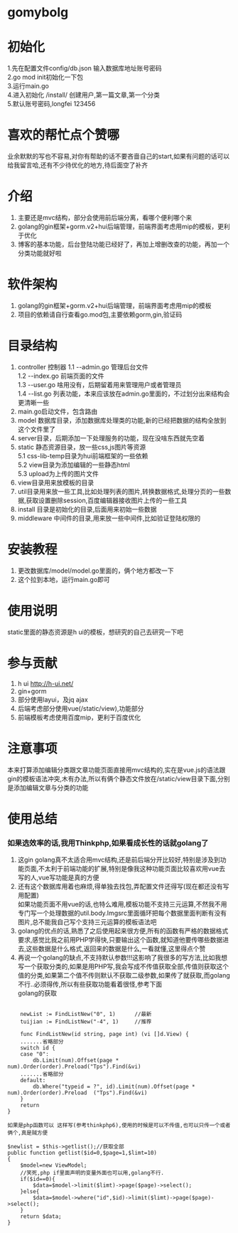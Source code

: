 # gomybolg

# 初始化
 1.先在配置文件config/db.json 输入数据库地址账号密码  
 2.go mod init初始化一下包  
 3.运行main.go  
 4.进入初始化 /install/ 创建用户,第一篇文章,第一个分类  
 5.默认账号密码,longfei 123456

# 喜欢的帮忙点个赞哪
业余默默的写也不容易,对你有帮助的话不要吝啬自己的start,如果有问题的话可以给我留言哈,还有不少待优化的地方,待后面空了补齐

# 介绍

1. 主要还是mvc结构，部分会使用前后端分离，看哪个便利哪个来  
2. golang的gin框架+gorm.v2+hui后端管理，前端界面考虑用mip的模板，更利于优化  
3. 博客的基本功能，后台登陆功能已经好了，再加上增删改查的功能，再加一个分类功能就好啦  

# 软件架构
1. golang的gin框架+gorm.v2+hui后端管理，前端界面考虑用mip的模板
2. 项目的依赖请自行查看go.mod包,主要依赖gorm,gin,验证码

# 目录结构
1. controller 控制器
    1.1 --admin.go 管理后台文件  
    1.2 --index.go 前端页面的文件  
    1.3 --user.go 啥用没有，后期留着用来管理用户或者管理员  
    1.4 --list.go 列表功能，本来应该放在admin.go里面的，不过划分出来结构会更清晰一些  
2. main.go启动文件，包含路由  
3. model 数据库目录，添加数据库处理类的功能,新的已经把数据的结构全放到这个文件里了  
4. server目录，后期添加一下处理服务的功能，现在没啥东西就先空着  
5. static 静态资源目录，放一些css,js图片等资源  
    5.1 css-lib-temp目录为hui前端框架的一些依赖     
    5.2 view目录为添加编辑的一些静态html  
    5.3 upload为上传的图片文件
6. view目录用来放模板的目录  
7. util目录用来放一些工具,比如处理列表的图片,转换数据格式,处理分页的一些数据,获取设置删除session,百度编辑器接收图片上传的一些工具  
8. install 目录是初始化的目录,后面用来初始一些数据  
9. middleware 中间件的目录,用来放一些中间件,比如验证登陆权限的  



# 安装教程
1. 更改数据库/model/model.go里面的，俩个地方都改一下  
2. 这个拉到本地，运行main.go即可  

# 使用说明

static里面的静态资源是h ui的模板，想研究的自己去研究一下吧  

# 参与贡献
1. h ui  http://h-ui.net/  
2. gin+gorm  
3. 部分使用layui，及jq ajax  
4. 后端考虑部分使用vue(/static/view),功能部分  
5. 前端模板考虑使用百度mip，更利于百度优化  



# 注意事项
本来打算添加编辑分类跟文章功能页面直接用mvc结构的,实在是vue.js的语法跟gin的模板语法冲突,木有办法,所以有俩个静态文件放在/static/view目录下面,分别是添加编辑文章与分类的功能  


# 使用总结
### 如果选效率的话,我用Thinkphp,如果看成长性的话就golang了

1. 这gin golang真不太适合用mvc结构,还是前后端分开比较好,特别是涉及到功能页面,不太利于前端功能的扩展,特别是像我这种功能页面比较喜欢用vue去写的人,vue写功能是真的方便  
2. 还有这个数据库用着也麻烦,得单独去找包,弄配置文件还得写(现在都还没有写用配置)  
如果功能页面不用vue的话,也特么难用,模板功能不支持三元运算,不然我不用专门写一个处理数据的util.body.Imgsrc里面循环把每个数据里面判断有没有图片,总不能我自己写个支持三元运算的模板语法吧  
3. golang的优点的话,熟悉了之后使用起来很方便,所有的函数有严格的数据格式要求,感觉比我之前用PHP学得快,只要输出这个函数,就知道他要传哪些数据进去,这些数据是什么格式,返回来的数据是什么,一看就懂,这里得点个赞  
4. 再说一个golang的缺点,不支持默认参数!!!这影响了我很多的写方法,比如我想写一个获取分类的,如果是用PHP写,我会写成不传值获取全部,传值则获取这个值的分类,如果第二个值不传则默认不获取二级参数,如果传了就获取,而golang不行..必须得传,所以有些获取功能看着很怪,参考下面  
golang的获取  
```

	newList := FindListNew("0", 1)      //最新  
	tuijian := FindListNew("-4", 1)     //推荐  

    func FindListNew(id string, page int) (vi []d.View) {  
    .......省略部分  
	switch id {  
	case "0":  
		db.Limit(num).Offset(page * num).Order(order).Preload("Tps").Find(&vi)  
    .......省略部分  
	default:  
		db.Where("typeid = ?", id).Limit(num).Offset(page * num).Order(order).Preload  ("Tps").Find(&vi)  
	}  
	return  
}  
```

    如果是php函数可以 这样写(参考thinkphp6),使用的时候是可以不传值,也可以只传一个或者俩个,真是贼方便   

```
$newlist = $this->getlist();//获取全部  
public function getlist($id=0,$page=1,$limt=10)  
{  
    $model=new ViewModel;  
    //笑死,php if里面声明的变量外面也可以用,golang不行.  
    if($id==0){  
        $data=$model->limit($limt)->page($page)->select();  
    }else{  
        $data=$model->where("id",$id)->limit($limt)->page($page)->select();  
    }  
    return $data;  
}
```